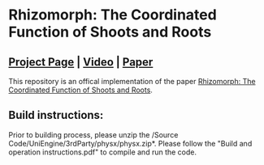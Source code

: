 # Rhizomorph: The Coordinated Function of Shoots and Roots

## [Project Page](https://storage.googleapis.com/pirk.io/projects/rhizomorph/index.html) | [Video](https://vimeo.com/819321601) | [Paper](https://dl.acm.org/doi/pdf/10.1145/3592145)
This repository is an offical implementation of the paper [Rhizomorph: The Coordinated Function of Shoots and Roots](https://storage.googleapis.com/pirk.io/projects/rhizomorph/index.html).

## Build instructions:
Prior to building process, please unzip the /Source Code/UniEngine/3rdParty/physx/physx.zip*.
Please follow the "Build and operation instructions.pdf" to compile and run the code.